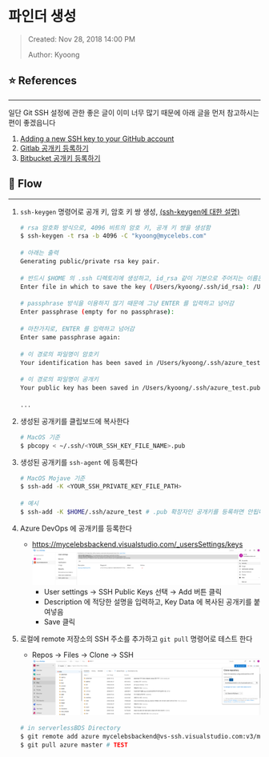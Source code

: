 # 파인더 생성
> Created: Nov 28, 2018 14:00 PM
>
> Author: Kyoong

## ⭐️ References
---

일단 Git SSH 설정에 관한 좋은 글이 이미 너무 많기 때문에
아래 글을 먼저 참고하시는 편이 좋겠읍니다

1. [Adding a new SSH key to your GitHub account](https://goo.gl/py1ljM)
2. [Gitlab 공개키 등록하기](https://goo.gl/7GPKhW)
3. [Bitbucket 공개키 등록하기](https://confluence.atlassian.com/bitbucket/set-up-an-ssh-key-728138079.html)

## 🌊 Flow
---

1. `ssh-keygen` 명령어로 공개 키, 암호 키 쌍 생성, [(ssh-keygen에 대한 설명)](https://opentutorials.org/module/432/3742)
    ```bash
    # rsa 암호화 방식으로, 4096 비트의 암호 키, 공개 키 쌍을 생성함
    $ ssh-keygen -t rsa -b 4096 -C "kyoong@mycelebs.com"

    # 아래는 출력
    Generating public/private rsa key pair.
    
    # 반드시 $HOME 의 .ssh 디렉토리에 생성하고, id_rsa 같이 기본으로 주어지는 이름은 덮어씌워질 위험이 있으니 이름을 별도로 지정한다
    Enter file in which to save the key (/Users/kyoong/.ssh/id_rsa): /Users/kyoong/.ssh/azure_test
    
    # passphrase 방식을 이용하지 않기 때문에 그냥 ENTER 를 입력하고 넘어감
    Enter passphrase (empty for no passphrase):
    
    # 마찬가지로, ENTER 를 입력하고 넘어감
    Enter same passphrase again:
    
    # 이 경로의 파일명이 암호키
    Your identification has been saved in /Users/kyoong/.ssh/azure_test.
    
    # 이 경로의 파일명이 공개키
    Your public key has been saved in /Users/kyoong/.ssh/azure_test.pub.
    
    ...
    ```

2. 생성된 공개키를 클립보드에 복사한다
    ```bash
    # MacOS 기준
    $ pbcopy < ~/.ssh/<YOUR_SSH_KEY_FILE_NAME>.pub 
    ```

3. 생성된 공개키를 `ssh-agent` 에 등록한다
    ```bash
    # MacOS Mojave 기준
    $ ssh-add -K <YOUR_SSH_PRIVATE_KEY_FILE_PATH>

    # 예시
    $ ssh-add -K $HOME/.ssh/azure_test # .pub 확장자인 공개키를 등록하면 안됩니다
    ```

3. Azure DevOps 에 공개키를 등록한다
    - https://mycelebsbackend.visualstudio.com/_usersSettings/keys
    ![](./assets/images/azure_security.png)
        - User settings → SSH Public Keys 선택 → Add 버튼 클릭
        - Description 에 적당한 설명을 입력하고, Key Data 에 복사된 공개키를 붙여넣음
        - Save 클릭

4. 로컬에 remote 저장소의 SSH 주소를 추가하고 `git pull` 명령어로 테스트 한다
    - Repos → Files → Clone → SSH
    ![](./assets/images/azure_clone.png)

    ```bash
    # in serverlessBDS Directory
    $ git remote add azure mycelebsbackend@vs-ssh.visualstudio.com:v3/mycelebsbackend/BDS/BDS
    $ git pull azure master # TEST
    ```


